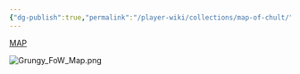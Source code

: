 ```yaml
---
{"dg-publish":true,"permalink":"/player-wiki/collections/map-of-chult/","noteIcon":""}
---
```


[MAP](https://drive.google.com/file/d/1c9FnRF-GQGmf5cl0TINZedRQbZTTXji9/view?usp=drive_link)

![Grungy_FoW_Map.png](/img/user/z_Assets/Pasted%20Images/Grungy_FoW_Map.png)